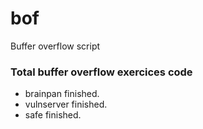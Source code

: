# bof
Buffer overflow script 
### Total buffer overflow exercices code 
* brainpan finished.
* vulnserver finished.
* safe finished.
